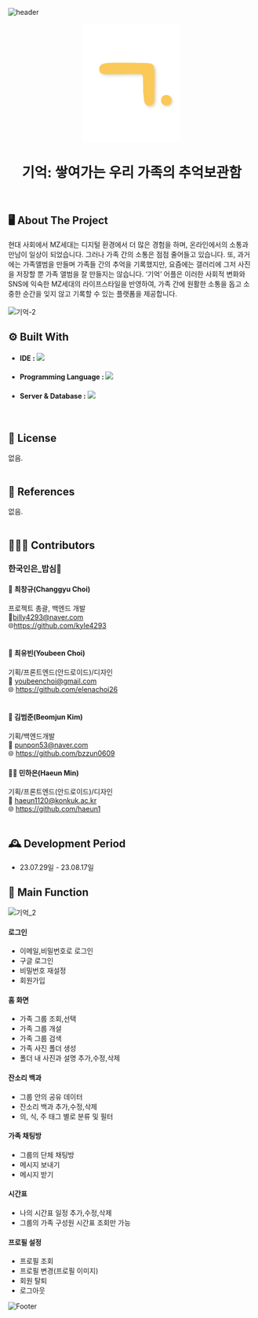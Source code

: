 ![header](https://capsule-render.vercel.app/api?type=waving&color=auto&height=150&section=header&fontSize=60)
<!-- PROJECT LOGO -->
<div align="center">
  <a href="https://github.com/othneildrew/Best-README-Template">
    <img src="logo.png" alt="Logo" width="200" height="240">
  </a>
  <h1 align="center">기억: 쌓여가는 우리 가족의 추억보관함</h1>
</div>


<br/>

## 🖥️ About The Project
현대 사회에서 MZ세대는 디지털 환경에서 더 많은 경험을 하며, 온라인에서의 소통과 만남이 일상이 되었습니다. 그러나 가족 간의 소통은 점점 줄어들고 있습니다. 또, 과거에는 가족앨범을 만들며 가족들 간의 추억을 기록했지만, 요즘에는 갤러리에 그저 사진을 저장할 뿐 가족 앨범을 잘 만들지는 않습니다. 
 ‘기억’ 어플은 이러한 사회적 변화와 SNS에 익숙한 MZ세대의 라이프스타일을 반영하여, 가족 간에 원활한 소통을 돕고 소중한 순간을 잊지 않고 기록할 수 있는 플랫폼을 제공합니다. 
<br/>
<br/>
![기억-2](https://github.com/kyle4293/K-RicePower/assets/87288266/a490a335-c9ee-4b24-9716-6fc44f001841)

## ⚙️ Built With
- #### **IDE** : <img src="https://img.shields.io/badge/Android Studio-3DDC84?style=flat&logo=Android Studio&logoColor=white"/>
- #### **Programming Language** : <img src="https://img.shields.io/badge/Kotlin-7F52FF?style=flat&logo=Kotlin&logoColor=white"/>
- #### **Server & Database** : <img src="https://img.shields.io/badge/Firebase-FFCA28?style=flat&logo=Firebase&logoColor=white"/>
<br>

## :loudspeaker: License
없음.
<br>
<br>

## :blue_book: References 
없음.
<br>
<br>

## 🧑‍🤝‍🧑 Contributors  
### 한국인은_밥심:rice:
#### 👦 최창규(Changgyu Choi) 
프로젝트 총괄, 백엔드 개발 <br/>
📧billy4293@naver.com <br/>
🌐https://github.com/kyle4293<br/>
<br/>

#### 👧 최유빈(Youbeen Choi)
기획/프론트엔드(안드로이드)/디자인 <br/>
📧 youbeenchoi@gmail.com <br/>
🌐 https://github.com/elenachoi26 <br/>
<br/>

#### 👨 김범준(Beomjun Kim)
기획/백엔드개발 <br/>
📧 punpon53@naver.com <br/>
🌐 https://github.com/bzzun0609 <br/>

#### 👱‍♀️ 민하은(Haeun Min)
기획/프론트엔드(안드로이드)/디자인 <br/>
📧 haeun1120@konkuk.ac.kr <br/>
🌐 https://github.com/haeun1 <br/>
<br/>


## 🕰️ Development Period
* 23.07.29일 - 23.08.17일


## 📌 Main Function
![기억_2](https://github.com/kyle4293/K-RicePower/assets/87288266/86a81ff0-2579-4d57-b519-d45f68e92a0e)

#### 로그인
- 이메일,비밀번호로 로그인
- 구글 로그인
- 비밀번호 재설정
- 회원가입

#### 홈 화면
- 가족 그룹 조회,선택
- 가족 그룹 개설
- 가족 그룹 검색
- 가족 사진 폴더 생성
- 폴더 내 사진과 설명 추가,수정,삭제

#### 잔소리 백과
- 그룹 안의 공유 데이터
- 잔소리 백과 추가,수정,삭제
- 의, 식, 주 태그 별로 분류 및 필터

#### 가족 채팅방
- 그룹의 단체 채팅방
- 메시지 보내기
- 메시지 받기

#### 시간표 
- 나의 시간표 일정 추가,수정,삭제
- 그룹의 가족 구성원 시간표 조회만 가능

#### 프로필 설정
- 프로필 조회
- 프로필 변경(프로필 이미지)
- 회원 탈퇴
- 로그아웃


![Footer](https://capsule-render.vercel.app/api?type=waving&color=auto&height=150&section=footer)
